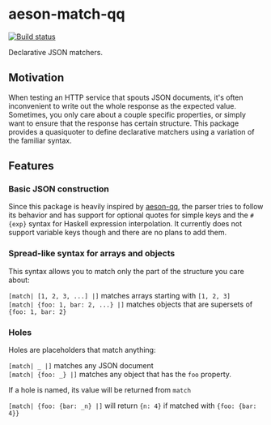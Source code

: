 aeson-match-qq
==============

[![Build status](https://circleci.com/gh/supki/aeson-match-qq.svg?style=svg)](https://circleci.com/gh/supki/aeson-match-qq)

Declarative JSON matchers.

Motivation
----------

When testing an HTTP service that spouts JSON documents, it's often inconvenient to write out the whole response as
the expected value.  Sometimes, you only care about a couple specific properties, or simply want to ensure that the
response has certain structure.  This package provides a quasiquoter to define declarative matchers using a variation
of the familiar syntax.

Features
--------

### Basic JSON construction

Since this package is heavily inspired by [aeson-qq][0], the parser tries to follow its behavior and has support for
optional quotes for simple keys and the `#{exp}` syntax for Haskell expression interpolation. It currently does not support
variable keys though and there are no plans to add them.

### Spread-like syntax for arrays and objects

This syntax allows you to match only the part of the structure you care about:

`[match| [1, 2, 3, ...] |]` matches arrays starting with `[1, 2, 3]`  
`[match| {foo: 1, bar: 2, ...} |]` matches objects that are supersets of `{foo: 1, bar: 2}`

### Holes

Holes are placeholders that match anything:

`[match| _ |]` matches any JSON document  
`[match| {foo: _} |]` matches any object that has the `foo` property.

If a hole is named, its value will be returned from `match`

`[match| {foo: {bar: _n} |]` will return `{n: 4}` if matched with `{foo: {bar: 4}}`

  [0]: https://hackage.haskell.org/package/aeson-qq
